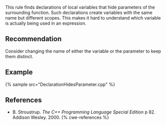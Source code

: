 This rule finds declarations of local variables that hide parameters of the surrounding function. Such declarations create variables with the same name but different scopes. This makes it hard to understand which variable is actually being used in an expression.


## Recommendation
Consider changing the name of either the variable or the parameter to keep them distinct.


## Example
{% sample src="DeclarationHidesParameter.cpp" %}

## References
* B. Stroustrup. *The C++ Programming Language Special Edition* p 82. Addison Wesley. 2000.
{% cwe-references %}

